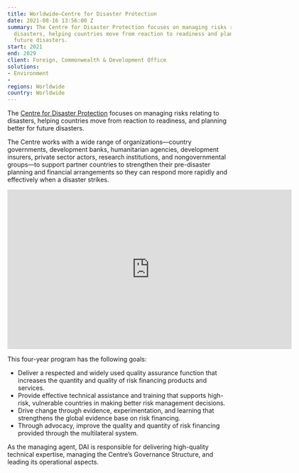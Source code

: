 ```yaml
---
title: Worldwide—Centre for Disaster Protection
date: 2021-08-16 13:56:00 Z
summary: The Centre for Disaster Protection focuses on managing risks relating to
  disasters, helping countries move from reaction to readiness and plan better for
  future disasters.
start: 2021
end: 2029
client: Foreign, Commonwealth & Development Office
solutions:
- Environment
- 
regions: Worldwide
country: Worldwide
---
```


The [Centre for Disaster Protection](https://www.disasterprotection.org/) focuses on managing risks relating to disasters, helping countries move from reaction to readiness, and planning better for future disasters.
 
The Centre works with a wide range of organizations—country governments, development banks, humanitarian agencies, development insurers, private sector actors, research institutions, and nongovernmental groups—to support partner countries to strengthen their pre-disaster planning and financial arrangements so they can respond more rapidly and effectively when a disaster strikes. 

<iframe src="https://player.vimeo.com/video/644414093?h=52a6b13567" width="640" height="360" frameborder="0" allow="autoplay; fullscreen; picture-in-picture" allowfullscreen></iframe>
 
This four-year program has the following goals: 

* Deliver a respected and widely used quality assurance function that increases the quantity and quality of risk financing products and services. 
* Provide effective technical assistance and training that supports high-risk, vulnerable countries in making better risk management decisions. 
* Drive change through evidence, experimentation, and learning that strengthens the global evidence base on risk financing. 
* Through advocacy, improve the quality and quantity of risk financing provided through the multilateral system. 

As the managing agent, DAI is responsible for delivering high-quality technical expertise, managing the Centre’s Governance Structure, and leading its operational aspects. 